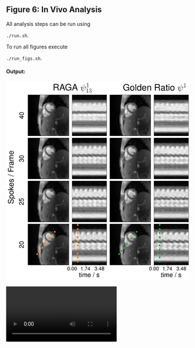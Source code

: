 ## Figure 6: In Vivo Analysis

All analysis steps can be run using

`./run.sh`.

To run all figures execute

`./run_figs.sh`.

#### Output:
<img src="figure_ref.png" alt="Figure 6" width="500"/>

<video src="movie.mp4" controls="controls" style="max-width: 730px;"></video>
